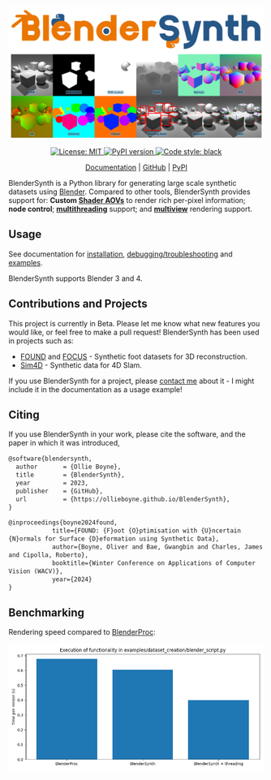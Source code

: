 <a href="https://ollieboyne.github.io/BlenderSynth/">
<img src="docs/logo.png" alt="BlenderSynth logo"/>
</a>

<a href="https://ollieboyne.github.io/BlenderSynth/python/output_data.html">
<img src="docs/splash.png" alt="BlenderSynth rendering example"/>
</a>

<p align="center">
  <a href="https://opensource.org/licenses/MIT">
    <img src="https://img.shields.io/badge/License-MIT-yellow.svg" alt="License: MIT">
  </a>
    <a href="https://pypi.org/project/BlenderSynth/">
        <img src="https://badge.fury.io/py/BlenderSynth.svg" alt="PyPI version">
    </a>
    <a href="https://black.readthedocs.io">
        <img src="https://img.shields.io/badge/code%20style-black-000000.svg" alt="Code style: black">    
    </a>    
  </p>

<p align="center"> 
<a href="https://ollieboyne.github.io/BlenderSynth/">Documentation</a> |
<a href="https://github.com/OllieBoyne/BlenderSynth">GitHub</a> |
<a href="https://pypi.org/project/blendersynth/">PyPI</a>
</p>

BlenderSynth is a Python library for generating large scale synthetic datasets using [Blender](https://www.blender.org/). Compared to other tools, BlenderSynth provides support for: <b>Custom <a href="https://docs.blender.org/manual/en/latest/render/shader_nodes/output/aov.html">Shader AOVs</a></b> to render rich per-pixel information; **node control**; <b><a href="https://ollieboyne.github.io/BlenderSynth/python/dataset_creation/index.html">multithreading</a></b> support; and <b><a href="https://ollieboyne.github.io/BlenderSynth/python/multiview_rendering.html">multiview</a></b> rendering support.

## Usage

See documentation for [installation](https://ollieboyne.github.io/BlenderSynth/getting_started/installation.html), [debugging/troubleshooting](https://ollieboyne.github.io/BlenderSynth/getting_started/troubleshooting.html) and [examples](https://ollieboyne.github.io/BlenderSynth/).

BlenderSynth supports Blender 3 and 4.

## Contributions and Projects

This project is currently in Beta. Please let me know what new features you would like, or feel free to make a pull request! BlenderSynth has been used in projects such as:


- [FOUND](https://ollieboyne.com/FOUND) and [FOCUS](https://ollieboyne.com/FOCUS) - Synthetic foot datasets for 3D reconstruction. 
- [Sim4D](https://github.com/baegwangbin/sim4d) - Synthetic data for 4D Slam.

If you use BlenderSynth for a project, please [contact me](https://ollieboyne.github.io) about it - I might include it in the documentation as a usage example!

## Citing

If you use BlenderSynth in your work, please cite the software, and the paper in which it was introduced,

```
@software{blendersynth,
  author       = {Ollie Boyne},
  title        = {BlenderSynth},
  year         = 2023,
  publisher    = {GitHub},
  url          = {https://ollieboyne.github.io/BlenderSynth},
}
```

```
@inproceedings{boyne2024found,
            title={FOUND: {F}oot {O}ptimisation with {U}ncertain {N}ormals for Surface {D}eformation using Synthetic Data},
            author={Boyne, Oliver and Bae, Gwangbin and Charles, James and Cipolla, Roberto},
            booktitle={Winter Conference on Applications of Computer Vision (WACV)},
            year={2024}
}
```

## Benchmarking

Rendering speed compared to [BlenderProc](https://github.com/DLR-RM/BlenderProc):

![](docs/benchmark-1.png)
